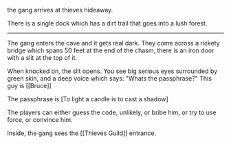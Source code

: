 the gang arrives at thieves hideaway.

There is a single dock which has a dirt trail that goes into a lush forest.

___
The gang enters the cave and it gets real dark.
They come across a rickety bridge which spans 50 feet
at the end of the chasm, there is an iron door with a slit at the top of it.

When knocked on, the slit opens. You see big serious eyes surrounded by green skin, and a deep voice which says: "Whats the passphrase?"
This guy is [[Bruce]]

The passphrase is [To light a candle is to cast a shadow]

The players can either guess the code, unlikely, or bribe him, or try to use force, or convince him.

Inside, the gang sees the [[Thieves Guild]] entrance. 